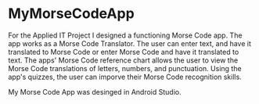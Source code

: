 # MyMorseCodeApp

For the Applied IT Project I designed a functioning Morse Code app. The app works as a Morse Code 
Translator. The user can enter text, and have it translated to Morse Code or enter Morse Code and 
have it translated to text. The apps' Morse Code reference chart allows the user to view the Morse
Code translations of letters, numbers, and punctuation. Using the app's quizzes, the user can 
imporve their Morse Code recognition skills.

My Morse Code App was desinged in Android Studio.
